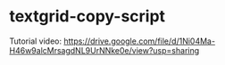 # textgrid-copy-script
Tutorial video: https://drive.google.com/file/d/1Ni04Ma-H46w9alcMrsagdNL9UrNNke0e/view?usp=sharing
